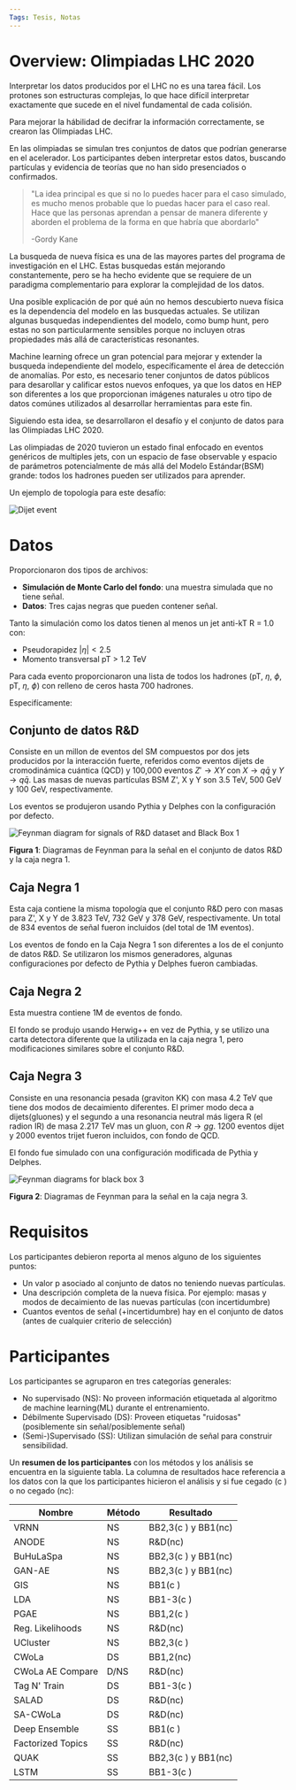 ```yaml
---
Tags: Tesis, Notas
---
```

Overview: Olimpiadas LHC 2020
===

Interpretar los datos producidos por el LHC no es una tarea fácil. Los protones son estructuras complejas, lo que hace difícil interpretar exactamente que sucede en el nivel fundamental de cada colisión. 

Para mejorar la hábilidad de decifrar la información correctamente, se crearon las Olimpiadas LHC.

En las olimpiadas se simulan tres conjuntos de datos que podrían generarse en el acelerador. Los participantes deben interpretar estos datos, buscando partículas y evidencia de teorías que no han sido presenciados o confirmados.

> "La idea principal es que si no lo puedes hacer para el caso simulado, es mucho menos probable que lo puedas hacer para el caso real. 
> Hace que las personas aprendan a pensar de manera diferente y aborden el problema de la forma en que habría que abordarlo" 
> 
> -Gordy Kane

La busqueda de nueva física es una de las mayores partes del programa de investigación en el LHC. Estas busquedas están mejorando constantemente, pero se ha hecho evidente que se requiere de un paradigma complementario para explorar la complejidad de los datos.

Una posible explicación de por qué aún no hemos descubierto nueva física es la dependencia del modelo en las busquedas actuales. Se utilizan algunas busquedas independientes del modelo, como bump hunt, pero estas no son particularmente sensibles porque no incluyen otras propiedades más allá de características resonantes.

Machine learning ofrece un gran potencial para mejorar y extender la busqueda independiente del modelo, específicamente el área de detección de anomalías. Por esto, es necesario tener conjuntos de datos públicos para desarollar y calificar estos nuevos enfoques, ya que los datos en HEP son diferentes a los que proporcionan imágenes naturales u otro tipo de datos comúnes utilizados al desarrollar herramientas para este fin.

Siguiendo esta idea, se desarrollaron el desafío y el conjunto de datos para las Olimpiadas LHC 2020.

Las olimpiadas de 2020 tuvieron un estado final enfocado en eventos genéricos de multiples jets, con un espacio de fase observable y espacio de parámetros potencialmente de más allá del Modelo Estándar(BSM) grande: todos los hadrones pueden ser utilizados para aprender.

Un ejemplo de topología para este desafío:

![Dijet event](https://i.imgur.com/deLO09t.jpg)

# Datos
Proporcionaron dos tipos de archivos:
- **Simulación de Monte Carlo del fondo**: una muestra simulada que no tiene señal. 
- **Datos**: Tres cajas negras que pueden contener señal.

Tanto la simulación como los datos tienen al menos un jet anti-kT R = 1.0 con:
- Pseudorapidez $|\eta|<2.5$
- Momento transversal pT > 1.2 TeV

Para cada evento proporcionaron una lista de todos los hadrones (pT, $\eta$, $\phi$, pT, $\eta$, $\phi$) con relleno de ceros hasta 700 hadrones.

Especifícamente:

## Conjunto de datos R&D
Consiste en un millon de eventos del SM compuestos por dos jets producidos por la interacción fuerte, referidos como eventos dijets de cromodinámica cuántica (QCD) y 100,000 eventos $Z'\rightarrow XY$ con $X\rightarrow q\bar{q}$ y $Y\rightarrow q\bar{q}$. Las masas de nuevas partículas BSM Z', X y Y son 3.5 TeV, 500 GeV y 100 GeV, respectivamente. 

Los eventos se produjeron usando Pythia y Delphes con la configuración por defecto.

![Feynman diagram for signals of R&D dataset and Black Box 1](https://i.imgur.com/7IKoJQi.png) <figcaption>**Figura 1**: Diagramas de Feynman para la señal en el conjunto de datos R&D y la caja negra 1.</figcaption>

## Caja Negra 1

Esta caja contiene la misma topología que el conjunto R&D pero con masas para Z', X y Y de 3.823 TeV, 732 GeV y 378 GeV, respectivamente. Un total de 834 eventos de señal fueron incluidos (del total de 1M eventos).

Los eventos de fondo en la Caja Negra 1 son diferentes a los de el conjunto de datos R&D. Se utilizaron los mismos generadores, algunas configuraciones por defecto de Pythia y Delphes fueron cambiadas.

## Caja Negra 2

Esta muestra contiene 1M de eventos de fondo. 

El fondo se produjo usando Herwig++ en vez de Pythia, y se utilizo una carta detectora diferente que la utilizada en la caja negra 1, pero modificaciones similares sobre el conjunto R&D.

## Caja Negra 3

Consiste en una resonancia pesada (graviton KK) con masa 4.2 TeV que tiene dos modos de decaimiento diferentes. El primer modo deca a dijets(gluones) y el segundo a una resonancia neutral más ligera R (el radion IR) de masa 2.217 TeV mas un gluon, con $R\rightarrow gg$. 1200 eventos dijet y 2000 eventos trijet fueron incluidos, con fondo de QCD. 

El fondo fue simulado con una configuración modificada de  Pythia y Delphes.

![Feynman diagrams for black box 3](https://i.imgur.com/E2IXyBi.png)<figcaption>**Figura 2**: Diagramas de Feynman para la señal en la caja negra 3.</figcaption>


# Requisitos

Los participantes debieron reporta al menos alguno de los siguientes puntos:
- Un valor p asociado al conjunto de datos no teniendo nuevas partículas.
- Una descripción completa de la nueva física. Por ejemplo: masas y modos de decaimiento de las nuevas partículas (con incertidumbre)
- Cuantos eventos de señal (+incertidumbre) hay en el conjunto de datos (antes de cualquier criterio de selección)

# Participantes

Los participantes se agruparon en tres categorías generales:
- No supervisado (NS): No proveen información etiquetada al algoritmo de machine learning(ML) durante el entrenamiento. 
- Débilmente Supervisado (DS): Proveen etiquetas "ruidosas" (posiblemente sin señal/posiblemente señal)
- (Semi-)Supervisado (SS): Utilizan simulación de señal para construir sensibilidad. 

Un **resumen de los participantes** con los métodos y los análisis se encuentra en la siguiente tabla. La columna de resultados hace referencia a los datos con la que los participantes hicieron el análisis y si fue cegado (c ) o no cegado (nc):

| Nombre | Método | Resultado|
|--------|------|----------- |
|   VRNN |    NS| BB2,3(c ) y BB1(nc)|
|   ANODE|    NS|     R&D(nc)|
| BuHuLaSpa|  NS| BB2,3(c ) y BB1(nc) |
|  GAN-AE|    NS| BB2,3(c ) y BB1(nc) |
|     GIS|    NS|    BB1(c )|
|     LDA|    NS|  BB1-3(c )|
|     PGAE|    NS| BB1,2(c )|
| Reg. Likelihoods| NS| R&D(nc)|
| UCluster|   NS|  BB2,3(c )|
|   CWoLa|    DS| BB1,2(nc)|
|CWoLa AE Compare|D/NS| R&D(nc)|
|Tag N' Train|DS| BB1-3(c )|
|   SALAD|    DS| R&D(nc)|
|SA-CWoLa|    DS| R&D(nc)|
|Deep Ensemble|SS|   BB1(c )|
| Factorized Topics| SS| R&D(nc)|
|    QUAK|    SS| BB2,3(c  ) y BB1(nc)|
|    LSTM|    SS| BB1-3(c ) |